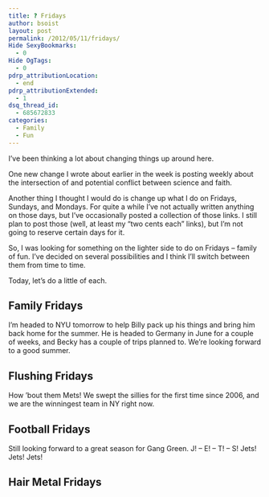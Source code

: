 ```yaml
---
title: ? Fridays
author: bsoist
layout: post
permalink: /2012/05/11/fridays/
Hide SexyBookmarks:
  - 0
Hide OgTags:
  - 0
pdrp_attributionLocation:
  - end
pdrp_attributionExtended:
  - 1
dsq_thread_id:
  - 685672833
categories:
  - Family
  - Fun
---
```

I&#8217;ve been thinking a lot about changing things up around here.

One new change I wrote about earlier in the week is posting weekly about the intersection of and potential conflict between science and faith.

Another thing I thought I would do is change up what I do on Fridays, Sundays, and Mondays. For quite a while I&#8217;ve not actually written anything on those days, but I&#8217;ve occasionally posted a collection of those links. I still plan to post those (well, at least my &#8220;two cents each&#8221; links), but I&#8217;m not going to reserve certain days for it.

So, I was looking for something on the lighter side to do on Fridays &#8211; family of fun. I&#8217;ve decided on several possibilities and I think I&#8217;ll switch between them from time to time.

Today, let&#8217;s do a little of each.

## Family Fridays

I&#8217;m headed to NYU tomorrow to help Billy pack up his things and bring him back home for the summer. He is headed to Germany in June for a couple of weeks, and Becky has a couple of trips planned to. We&#8217;re looking forward to a good summer.

## Flushing Fridays

How &#8217;bout them Mets! We swept the sillies for the first time since 2006, and we are the winningest team in NY right now.

## Football Fridays

Still looking forward to a great season for Gang Green. J! &#8211; E! &#8211; T! &#8211; S! Jets! Jets! Jets!

## Hair Metal Fridays